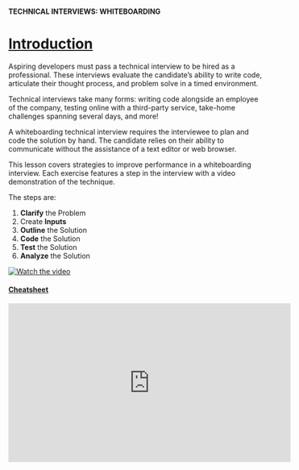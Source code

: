 #### TECHNICAL INTERVIEWS: WHITEBOARDING

# [Introduction](https://www.codecademy.com/courses/technical-interview-practice-python/lessons/technical-interview-wb/exercises/technical-interview-wb-intro)

Aspiring developers must pass a technical interview to be hired as a professional. 
These interviews evaluate the candidate’s ability to write code, articulate their thought process, and problem solve in a timed environment.

Technical interviews take many forms: 
writing code alongside an employee of the company, 
testing online with a third-party service, 
take-home challenges spanning several days, 
and more!

A whiteboarding technical interview requires the interviewee to plan and code the solution by hand. 
The candidate relies on their ability to communicate without the assistance of a text editor or web browser.

This lesson covers strategies to improve performance in a whiteboarding interview. 
Each exercise features a step in the interview with a video demonstration of the technique.

The steps are:
1. **Clarify** the Problem
2. Create **Inputs**
3. **Outline** the Solution
4. **Code** the Solution
5. **Test** the Solution
6. **Analyze** the Solution

[![Watch the video](https://img.youtube.com/vi/T-D1KVIuvjA/maxresdefault.jpg)](https://www.youtube.com/watch?v=SgAVxPV9JVk)

#### [Cheatsheet](https://www.codecademy.com/learn/technical-interview-practice-python/modules/technical-interviews-whiteboarding/cheatsheet)
<iframe width="560" height="315" src="https://www.youtube.com/embed/SgAVxPV9JVk" title="YouTube video player" frameborder="0" allow="accelerometer; autoplay; clipboard-write; encrypted-media; gyroscope; picture-in-picture" allowfullscreen></iframe>



